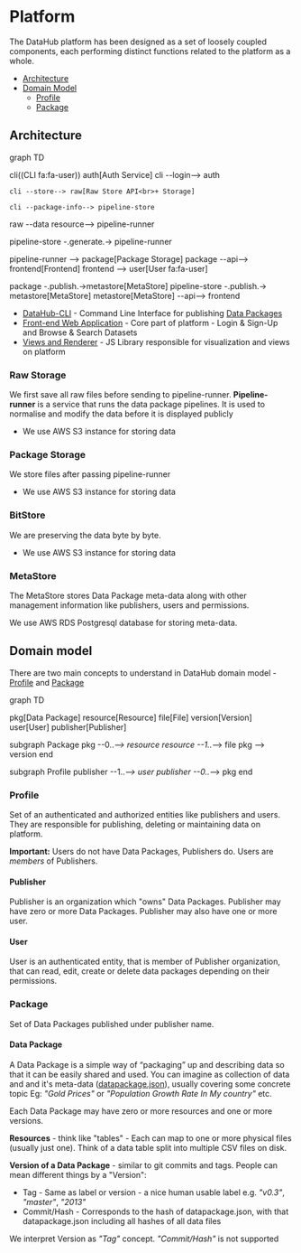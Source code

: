# Platform

The DataHub platform has been designed as a set of loosely coupled components, each performing distinct functions related to the platform as a whole.

- [Architecture](#architecture)
- [Domain Model](#domain-model)
    - [Profile](#profile)
    - [Package](#package)

## Architecture

<div class="mermaid">

graph TD


  cli((CLI fa:fa-user))
  auth[Auth Service]
  cli --login--> auth
  
	
	cli --store--> raw[Raw Store API<br>+ Storage]  
  
	cli --package-info--> pipeline-store
  raw --data resource--> pipeline-runner
  
  pipeline-store -.generate.-> pipeline-runner
	
  pipeline-runner --> package[Package Storage]
	package --api--> frontend[Frontend]
  frontend --> user[User fa:fa-user]
  

  
  package -.publish.->metastore[MetaStore]
  pipeline-store -.publish.-> metastore[MetaStore]
  metastore[MetaStore] --api--> frontend
  
</div>


* [DataHub-CLI][cli] - Command Line Interface for publishing [Data Packages](#data-package)
* [Front-end Web Application][web-app] - Core part of platform - Login & Sign-Up and Browse & Search Datasets
* [Views and Renderer][views] - JS Library responsible for visualization and views on platform

### Raw Storage

We first save all raw files before sending to pipeline-runner.
**Pipeline-runner** is a service that runs the data package pipelines. It is used to normalise and modify the data before it is displayed publicly

- We use AWS S3 instance for storing data

### Package Storage

We store files after passing pipeline-runner

- We use AWS S3 instance for storing data


### BitStore

We are preserving the data byte by byte.

- We use AWS S3 instance for storing data


### MetaStore

The MetaStore stores Data Package meta-data along with other management information like publishers, users and permissions.

We use AWS RDS Postgresql database for storing meta-data.

[cli]: /publishers/cli
[views]: /developers/views
[web-app]: http://datahub.io/

## Domain model

There are two main concepts to understand in DataHub domain model - [Profile](#profile) and [Package](#data-package)

<div class="mermaid">
graph TD

pkg[Data Package]
resource[Resource]
file[File]
version[Version]
user[User]
publisher[Publisher]

subgraph Package
  pkg --0..*--> resource
  resource --1..*--> file
  pkg --> version
end

subgraph Profile
  publisher --1..*--> user
  publisher --0..*--> pkg
end
</div>

### Profile

Set of an authenticated and authorized entities like publishers and users. They are responsible for publishing, deleting or maintaining data on platform.

**Important:** Users do not have Data Packages, Publishers do. Users are *members* of Publishers.

#### Publisher

Publisher is an organization which "owns" Data Packages. Publisher may have zero or more Data Packages. Publisher may also have one or more user.

#### User

User is an authenticated entity, that is member of Publisher organization, that can read, edit, create or delete data packages depending on their permissions.

### Package

Set of Data Packages published under publisher name.

#### Data Package

A Data Package is a simple way of “packaging” up and describing data so that it can be easily shared and used. You can imagine as collection of data and and it's meta-data ([datapackage.json][datapackage.json]), usually covering some concrete topic Eg: *"Gold Prices"* or *"Population Growth Rate In My country"* etc.

Each Data Package may have zero or more resources and one or more versions.

**Resources** - think like "tables" - Each can map to one or more physical files (usually just one). Think of a data table split into multiple CSV files on disk.

**Version of a Data Package** - similar to git commits and tags. People can mean different things by a "Version":

* Tag - Same as label or version - a nice human usable label e.g. *"v0.3"*, *"master"*, *"2013"*
* Commit/Hash - Corresponds to the hash of datapackage.json, with that datapackage.json including all hashes of all data files

We interpret Version as *"Tag"* concept. *"Commit/Hash"* is not supported

[datapackage.json]: http://frictionlessdata.io/guides/data-package/#datapackagejson
